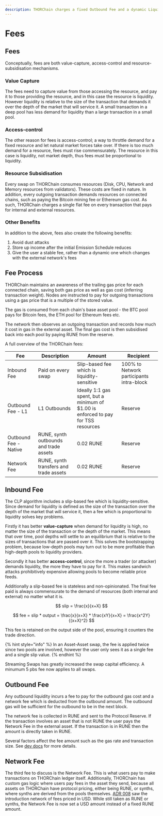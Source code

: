 ```yaml
---
description: THORChain charges a fixed Outbound Fee and a dynamic Liquidity Fee.
---
```


# Fees

## **Fees**

Conceptually, fees are both value-capture, access-control and resource-subsidisation mechanisms.

### Value Capture

The fees need to capture value from those accessing the resource, and pay it to those providing the resource, and in this case the resource is liquidity. However liquidity is relative to the size of the transaction that demands it over the depth of the market that will service it. A small transaction in a deep pool has less demand for liquidity than a large transaction in a small pool.

### Access-control

The other reason for fees is access-control; a way to throttle demand for a fixed resource and let natural market forces take over. If there is too much demand for a resource, fees must rise commensurately. The resource in this case is liquidity, not market depth, thus fees must be proportional to liquidity.

### **Resource Subsidisation**

Every swap on THORChain consumes resources (Disk, CPU, Network and Memory resources from validators). These costs are fixed in nature. In addition, every outgoing transaction demands resources on connected chains, such as paying the Bitcoin mining fee or Ethereum gas cost. As such, THORChain charges a single flat fee on every transaction that pays for internal and external resources.

### Other Benefits

In addition to the above, fees also create the following benefits:

1. Avoid dust attacks
2. Store up income after the initial Emission Schedule reduces
3. Give the user a stable fee, rather than a dynamic one which changes with the external network's fees

## Fee Process

THORChain maintains an awareness of the trailing gas price for each connected chain, saving both gas price as well as gas cost (inferring transaction weight). Nodes are instructed to pay for outgoing transactions using a gas price that is a multiple of the stored value.

The gas is consumed from each chain's base asset pool - the BTC pool pays for Bitcoin fees, the ETH pool for Ethereum fees etc.

The network then observes an outgoing transaction and records how much it cost in gas in the external asset. The final gas cost is then subsidised back into each pool by paying RUNE from the reserve.

A full overview of the THORChain fees:

| Fee                   | Description                            | Amount                                                                             | Recipient                                |
| --------------------- | -------------------------------------- | ---------------------------------------------------------------------------------- | ---------------------------------------- |
| Inbound Fee           | Paid on every swap                     | Slip-based fee which is liquidity-sensitive                                        | 100% to Network participants intra-block |
| Outbound Fee - L1     | L1 Outbounds                           | Ideally 1:1 gas spent, but a minimum of $1.00 is enforced to pay for TSS resources | Reserve                                  |
| Outbound Fee - Native | RUNE, synth outbounds and trade assets | 0.02 RUNE                                                                          | Reserve                                  |
| Network Fee           | RUNE, synth transfers and trade assets | 0.02 RUNE                                                                          | Reserve                                  |

## **Inbound Fee**

The CLP algorithm includes a slip-based fee which is liquidity-sensitive. Since demand for liquidity is defined as the size of the transaction over the depth of the market that will service it, then a fee which is proportional to liquidity solves key problems.

Firstly it has better **value-capture** when demand for liquidity is high, no matter the size of the transaction or the depth of the market. This means that over time, pool depths will settle to an equilibrium that is relative to the sizes of transactions that are passed over it. This solves the bootstrapping problem, because low-depth pools may turn out to be more profitable than high-depth pools to liquidity providers.

Secondly it has better **access-control**, since the more a trader (or attacker) demands liquidity, the more they have to pay for it. This makes sandwich attacks prohibitively expensive allowing pools to become reliable price feeds.

Additionally a slip-based fee is stateless and non-opinionated. The final fee paid is always commensurate to the demand of resources (both internal and external) no matter what it is.

$$
slip = \frac{x}{x+X}
$$

$$
fee = slip * output = \frac{x}{x+X} * \frac{xY}{x+X} = \frac{x^2Y}{(x+X)^2}
$$

This fee is retained on the output side of the pool, ensuring it counters the trade direction.

{% hint style="info" %}
In an Asset-Asset swap, the fee is applied twice since two pools are involved, however the user only sees it as a single fee and a single slip value.
{% endhint %}

Streaming Swaps has greatly increased the swap capital efficiency. A minumum 5 pbs fee now applies to all swaps.

## **Outbound Fee**

Any outbound liquidity incurs a fee to pay for the outbound gas cost and a network fee which is deducted from the outbound amount. The outbound gas will be sufficient for the outbound to be in the next block.

The network fee is collected in RUNE and sent to the Protocol Reserve. If the transaction involves an asset that is not RUNE the user pays the Network Fee in the external asset. If the transaction is in RUNE then the amount is directly taken in RUNE.

Several factors affect the fee amount such as the gas rate and transaction size. See [dev docs](https://dev.thorchain.org/concepts/fees.html#outbound-fee) for more details.

## Network Fee

The third fee to discuss is the Network Fee. This is what users pay to make transactions on THORChain ledger itself. Additionally, THORChain has custom gas logic where users pay fees in the asset they send, because all assets on THORChain have protocol pricing, either being RUNE, or synths, where synths are derived from the pools themselves. [ADR 008](https://dev.thorchain.org/architecture/adr-009-reserve-income-fee-overhaul.html) saw the introduction network of fees priced in USD. While still taken as RUNE or synths, the Network Fee is now set a USD amount instead of a fixed RUNE amount.
